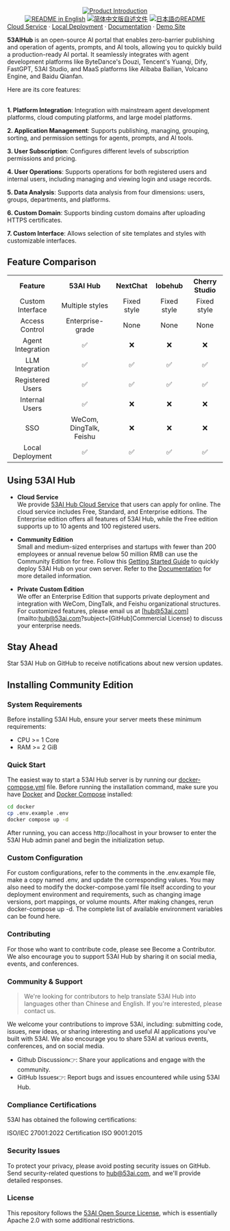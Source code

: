 <div align="center">
  <a href="https://www.53ai.com/products/53AIHub"><img alt="Product Introduction" src="https://oss.ibos.cn/53ai/common/53AIHub_banner.png"></a>
</div>

<div align="center">
<a href="./README_EN.md"><img alt="README in English" src="https://img.shields.io/badge/English-d9d9d9"></a>
<a href="./README.md"><img alt="简体中文版自述文件" src="https://img.shields.io/badge/简体中文-d9d9d9"></a>
<a href="./README_JA.md"><img alt="日本語のREADME" src="https://img.shields.io/badge/日本語-d9d9d9"></a>
</div>

<div>
<a href="https://hub.53ai.com" target="_blank">Cloud Service</a> ·
<a href="https://docs.53ai.com/%E5%85%A5%E9%97%A8/%E6%9C%AC%E5%9C%B0%E9%83%A8%E7%BD%B2" target="_blank">Local Deployment</a> ·
<a href="https://docs.53ai.com/" target="_blank">Documentation</a> ·
<a href="https://aihub.53ai.com" target="_blank">Demo Site</a>
</div>

**53AIHub** is an open-source AI portal that enables zero-barrier publishing and operation of agents, prompts, and AI tools, allowing you to quickly build a production-ready AI portal. It seamlessly integrates with agent development platforms like ByteDance's Douzi, Tencent's Yuanqi, Dify, FastGPT, 53AI Studio, and MaaS platforms like Alibaba Bailian, Volcano Engine, and Baidu Qianfan.

Here are its core features: <br> <br>

**1. Platform Integration**:
Integration with mainstream agent development platforms, cloud computing platforms, and large model platforms.

**2. Application Management**:
Supports publishing, managing, grouping, sorting, and permission settings for agents, prompts, and AI tools.

**3. User Subscription**:
Configures different levels of subscription permissions and pricing.

**4. User Operations**:
Supports operations for both registered users and internal users, including managing and viewing login and usage records.

**5. Data Analysis**:
Supports data analysis from four dimensions: users, groups, departments, and platforms.

**6. Custom Domain**:
Supports binding custom domains after uploading HTTPS certificates.

**7. Custom Interface**:
Allows selection of site templates and styles with customizable interfaces.

## Feature Comparison

<table style="width:100%;">
  <tr>
    <th align="center">Feature</th>
    <th align="center">53AI Hub</th>
    <th align="center">NextChat</th>
    <th align="center">lobehub</th>
    <th align="center">Cherry Studio</th>
  </tr>
  <tr>
    <td align="center">Custom Interface</td>
    <td align="center">Multiple styles</td>
    <td align="center">Fixed style</td>
    <td align="center">Fixed style</td>
    <td align="center">Fixed style</td>
  </tr>
  <tr>
    <td align="center">Access Control</td>
    <td align="center">Enterprise-grade</td>
    <td align="center">None</td>
    <td align="center">None</td>
    <td align="center">None</td>
  </tr>
  <tr>
    <td align="center">Agent Integration</td>
    <td align="center">✅</td>
    <td align="center">❌</td>
    <td align="center">❌</td>
    <td align="center">❌</td>
  </tr>
  <tr>
    <td align="center">LLM Integration</td>
    <td align="center">✅</td>
    <td align="center">✅</td>
    <td align="center">✅</td>
    <td align="center">✅</td>
  </tr>
  <tr>
    <td align="center">Registered Users</td>
    <td align="center">✅</td>
    <td align="center">✅</td>
    <td align="center">✅</td>
    <td align="center">✅</td>
  </tr>
  <tr>
    <td align="center">Internal Users</td>
    <td align="center">✅</td>
    <td align="center">❌</td>
    <td align="center">❌</td>
    <td align="center">❌</td>
  </tr>
  <tr>
    <td align="center">SSO</td>
    <td align="center">WeCom, DingTalk, Feishu</td>
    <td align="center">❌</td>
    <td align="center">❌</td>
    <td align="center">❌</td>
  </tr>
  <tr>
    <td align="center">Local Deployment</td>
    <td align="center">✅</td>
    <td align="center">✅</td>
    <td align="center">✅</td>
    <td align="center">✅</td>
  </tr>
</table>

## Using 53AI Hub

* **Cloud Service <br>**
  We provide [53AI Hub Cloud Service](https://hub.53ai.com) that users can apply for online. The cloud service includes Free, Standard, and Enterprise editions. The Enterprise edition offers all features of 53AI Hub, while the Free edition supports up to 10 agents and 100 registered users.
  
* **Community Edition<br>**
  Small and medium-sized enterprises and startups with fewer than 200 employees or annual revenue below 50 million RMB can use the Community Edition for free.
  Follow this [Getting Started Guide](https://docs.53ai.com/%E5%85%A5%E9%97%A8/%E6%AC%A2%E8%BF%8E%E4%BD%BF%E7%94%A8) to quickly deploy 53AI Hub on your own server.
  Refer to the [Documentation](https://docs.53ai.com) for more detailed information.
  
* **Private Custom Edition<br>**
  We offer an Enterprise Edition that supports private deployment and integration with WeCom, DingTalk, and Feishu organizational structures. For customized features, please email us at [hub@53ai.com](mailto:hub@53ai.com?subject=[GitHub]Commercial License) to discuss your enterprise needs. <br>

## Stay Ahead

Star 53AI Hub on GitHub to receive notifications about new version updates.

## Installing Community Edition

### System Requirements

Before installing 53AI Hub, ensure your server meets these minimum requirements:

* CPU >= 1 Core
* RAM >= 2 GiB

### Quick Start

The easiest way to start a 53AI Hub server is by running our [docker-compose.yml](docker/docker-compose.yaml) file. Before running the installation command, make sure you have [Docker](https://docs.docker.com/get-docker/) and [Docker Compose](https://docs.docker.com/compose/install/) installed:

```bash
cd docker
cp .env.example .env
docker compose up -d
```
After running, you can access http://localhost in your browser to enter the 53AI Hub admin panel and begin the initialization setup.

### Custom Configuration
For custom configurations, refer to the comments in the .env.example file, make a copy named .env, and update the corresponding values. You may also need to modify the docker-compose.yaml file itself according to your deployment environment and requirements, such as changing image versions, port mappings, or volume mounts. After making changes, rerun docker-compose up -d. The complete list of available environment variables can be found here.

### Contributing
For those who want to contribute code, please see Become a Contributor. We also encourage you to support 53AI Hub by sharing it on social media, events, and conferences.

### Community & Support

> We're looking for contributors to help translate 53AI Hub into languages other than Chinese and English. If you're interested, please contact us.


We welcome your contributions to improve 53AI, including: submitting code, issues, new ideas, or sharing interesting and useful AI applications you've built with 53AI. We also encourage you to share 53AI at various events, conferences, and on social media.

- Github Discussion👉: Share your applications and engage with the community.
- GitHub Issues👉: Report bugs and issues encountered while using 53AI Hub.
### Compliance Certifications
53AI has obtained the following certifications:

ISO/IEC 27001:2022 Certification
ISO 9001:2015

### Security Issues
To protect your privacy, please avoid posting security issues on GitHub. Send security-related questions to hub@53ai.com, and we'll provide detailed responses.

### License
This repository follows the [53AI Open Source License](./LICENSE), which is essentially Apache 2.0 with some additional restrictions.

